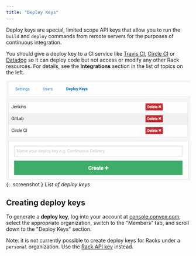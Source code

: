 ```yaml
---
title: "Deploy Keys"
---
```


Deploy keys are special, limited scope API keys that allow you to run the `build` and `deploy` commands from remote servers for the purposes of continuous integration.

You should give a deploy key to a CI service like [Travis CI](/docs/travis-ci/), [Circle CI](/docs/circle-ci/) or [Datadog](/docs/datadog/) so it can deploy code but not access or modify any other Rack resources. For details, see the **Integrations** section in the list of topics on the left.

![Deploy Keys](/assets/images/docs/rbac/deploy-keys.png){: .screenshot } *List of deploy keys*


## Creating deploy keys

To generate a **deploy key**, log into your account at [console.convox.com](https://console.convox.com), select the appropriate organization, switch to the "Members" tab, and scroll down to the "Deploy Keys" section.

Note: it is not currently possible to create deploy keys for Racks under a `personal` organization. Use the [Rack API key](/docs/api-keys/#rack-api-keys) instead.
